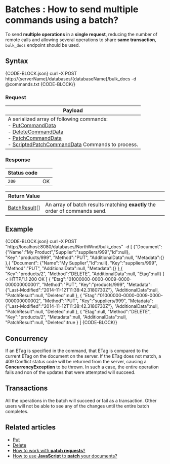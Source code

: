 # Batches : How to send multiple commands using a batch?

To send **multiple operations** in a **single request**, reducing the number of remote calls and allowing several operations to share **same transaction**, `bulk_docs` endpoint should be used.

## Syntax

{CODE-BLOCK:json}
  curl -X POST http://{serverName}/databases/{databaseName}/bulk_docs
	-d @commands.txt
{CODE-BLOCK/}

### Request

| Payload |
| ------- |
| A serialized array of following commands:<br />- [PutCommandData](../../../glossary/put-command-data)<br />- [DeleteCommandData](../../../glossary/delete-command-data)<br />- [PatchCommandData](../../../glossary/patch-command-data)<br />- [ScriptedPatchCommandData](../../../glossary/scripted-patch-command-data)  Commands to process. |

### Response

| Status code | |
| ----------- | - |
| `200` | OK |

| Return Value | |
| ------------- | ------------- |
| [BatchResult](../../../glossary/batch-result)[] | An array of batch results matching **exactly** the order of commands send. |

## Example


{CODE-BLOCK:json}
curl -X POST "http://localhost:8080/databases/NorthWind/bulk_docs" 
-d 
[
	{"Document":
		{"Name":"My Product","Supplier":"suppliers/999","Id":null},
	"Key":"products/999",
	"Method":"PUT",
	"AdditionalData":null,
	"Metadata":{}
},{
	"Document":
		{"Name":"My Supplier","Id":null},
	"Key":"suppliers/999",
	"Method":"PUT",
	"AdditionalData":null,
	"Metadata":{}
},{
	"Key":"products/2",
	"Method":"DELETE",
	"AdditionalData":null,
	"Etag":null}
]
< HTTP/1.1 200 OK
[
	{
		"Etag":"01000000-0000-0009-0000-000000000001",
		"Method":"PUT",
		"Key":"products/999",
		"Metadata":{"Last-Modified":"2014-11-12T11:38:42.3180730Z"},
		"AdditionalData":null,
		"PatchResult":null,
		"Deleted":null
	},
	{
		"Etag":"01000000-0000-0009-0000-000000000002",
		"Method":"PUT",
		"Key":"suppliers/999",
		"Metadata":{"Last-Modified":"2014-11-12T11:38:42.3180730Z"},
		"AdditionalData":null,
		"PatchResult":null,
		"Deleted":null
	},
	{
		"Etag":null,
		"Method":"DELETE",
		"Key":"products/2",
		"Metadata":null,
		"AdditionalData":null,
		"PatchResult":null,
		"Deleted":true
	}
]
{CODE-BLOCK/}

## Concurrency

If an ETag is specified in the command, that ETag is compared to the current ETag on the document on the server. If the ETag does not match, a 409 Conflict status code will be returned from the server, causing a **ConcurrencyException** to be thrown. In such a case, the entire operation fails and non of the updates that were attempted will succeed.

## Transactions

All the operations in the batch will succeed or fail as a transaction. Other users will not be able to see any of the changes until the entire batch completes.

## Related articles

- [Put](../../../client-api/commands/documents/put)   
- [Delete](../../../client-api/commands/documents/delete)   
- [How to work with **patch requests**?](../../../client-api/commands/patches/how-to-work-with-patch-requests)   
- [How to use **JavaScript** to **patch** your documents?](../../../client-api/commands/patches/how-to-use-javascript-to-patch-your-documents)  